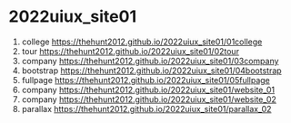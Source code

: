 # 2022uiux_site01
1. college https://thehunt2012.github.io/2022uiux_site01/01college
2. tour https://thehunt2012.github.io/2022uiux_site01/02tour
3. company https://thehunt2012.github.io/2022uiux_site01/03company
4. bootstrap https://thehunt2012.github.io/2022uiux_site01/04bootstrap
5. fullpage https://thehunt2012.github.io/2022uiux_site01/05fullpage
6. company https://thehunt2012.github.io/2022uiux_site01/website_01
7. company https://thehunt2012.github.io/2022uiux_site01/website_02
8. parallax https://thehunt2012.github.io/2022uiux_site01/parallax_02
